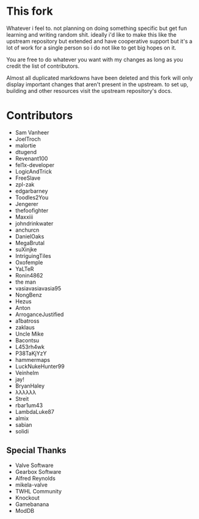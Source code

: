 # This fork
Whatever i feel to. not planning on doing something specific but get fun learning and writing random shit. ideally i'd like to make this like the upstream repository but extended and have cooperative support but it's a lot of work for a single person so i do not like to get big hopes on it.

You are free to do whatever you want with my changes as long as you credit the list of contributors.

Almost all duplicated markdowns have been deleted and this fork will only display important changes that aren't present in the upstream. to set up, building and other resources visit the upstream repository's docs.

# Contributors

* Sam Vanheer
* JoelTroch
* malortie
* dtugend
* Revenant100
* fel1x-developer
* LogicAndTrick
* FreeSlave
* zpl-zak
* edgarbarney
* Toodles2You
* Jengerer
* thefoofighter
* Maxxiii
* johndrinkwater
* anchurcn
* DanielOaks
* MegaBrutal
* suXinjke
* IntriguingTiles
* Oxofemple
* YaLTeR
* Ronin4862
* the man
* vasiavasiavasia95
* NongBenz
* Hezus
* Anton
* ArroganceJustified
* a1batross
* zaklaus
* Uncle Mike
* Bacontsu
* L453rh4wk
* P38TaKjYzY
* hammermaps
* LuckNukeHunter99
* Veinhelm
* jay!
* BryanHaley
* λλλλλλ
* Streit
* rbar1um43
* LambdaLuke87
* almix
* sabian
* solidi

## Special Thanks

* Valve Software
* Gearbox Software
* Alfred Reynolds
* mikela-valve
* TWHL Community
* Knockout
* Gamebanana
* ModDB
